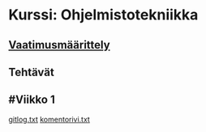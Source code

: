 # Kurssi: Ohjelmistotekniikka
## [Vaatimusmäärittely](https://github.com/venlavanhala/ot_harjoitustyo/blob/main/dokumentaatio/vaatimusmaarittely.md)

## Tehtävät
## #Viikko 1
[gitlog.txt](https://github.com/venlavanhala/ot_harjoitustyo/blob/main/laskarit/viikko1/gitlog.txt)
[komentorivi.txt](https://github.com/venlavanhala/ot_harjoitustyo/blob/main/laskarit/viikko1/komentorivi.txt)
